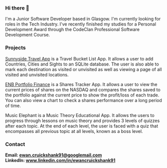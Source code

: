 ### Hi there 👋

I'm a Junior Software Developer based in Glasgow. I'm currently looking for roles in the Tech Industry. I've recently finished my studies for a Personal Development Award through the CodeClan Professional Software Development Course. 

### Projects

<a href=https://youtu.be/R3GZs2y-3nc>Sunnyside Travel App</a> is a Travel Bucket List App. It allows a user to add Countries, Cities and Sights to an SQLite database. The user is also able to mark each destination as visited or unvisited as well as viewing a page of all visited and unvisited locations.

<a href=https://youtu.be/ytmQLcLkD7w>ENB Portfolio Finance</a> is a Shares Tracker App. It allows a user to view the current prices of shares on the NASDAQ and compares the shares saved to the portfolio against the current price to show the profit/loss of each trade. You can also view a chart to check a shares performance over a long period of time. 

Music Elephant is a Music Theory Educational App. It allows the users to progress through lessons on music theory and provides 3 levels of quizzes after each topic. At the end of each level, the user is faced with a quiz that encompasses all previous topic at all levels, known as a boss level.

### Contact

<b>Email:<b> ewan.cruickshank91@googlemail.com<br>
<b>LinkedIn:<b> www.linkedin.com/in/ewancruickshank91

